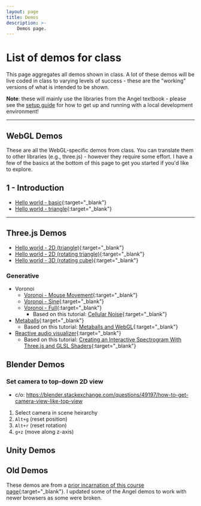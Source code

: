 ```yaml
---
layout: page
title: Demos
description: >-
    Demos page.
---
```


# List of demos for class

This page aggregates all demos shown in class.  A lot of these demos will be live coded in class to varying levels of success - these are the "working" versions of what is intended to be shown.

**Note**: these will mainly use the libraries from the Angel textbook - please see the [setup guide](setup.md) for how to get up and running with a local development environment!  

---

## WebGL Demos

These are all the WebGL-specific demos from class.  You can translate them to other libraries (e.g., three.js) - however they require some effort.  I have a few of the basics at the bottom of this page to get you started if you'd like to explore.

## 1 - Introduction

* [Hello world - basic](hello-world-basic.html){:target="\_blank"}
* [Hello world - triangle](triangle.html){:target="\_blank"}

---

<!--
*in progress*

* Colors
* Cameras and lighting
* Primitives
  * Triangles
  * Squares
  * Polygons
* Sierpinski gasket 2D
* Sierpinski gasket 3D 
* Menger sponge
* Animation
* Picking
* User interfaces (via HTML)
* Images / Textures
* Model-View-Projection Examples (shear, etc.)
* Quaternions
* Meshes
* Perspectives
* Voronoi diagrams
* Ray tracing
* Slow particles
* Fast particles (or, let's GPU)
* three.js + Blender

--- 
-->

## Three.js Demos

* [Hello world - 2D (triangle)](hello-world-triangle.html){:target="\_blank"}
* [Hello world - 2D (rotating triangle)](hello-world-triangle-rotate.html){:target="\_blank"}
* [Hello world - 3D (rotating cube)](hello-world-cube.html){:target="\_blank"}

### Generative

* Voronoi
  * [Voronoi - Mouse Movement](voronoi-mouse.html){:target="\_blank"}
  * [Voronoi - Sine](voronoi-sin.html){:target="\_blank"}
  * [Voronoi - Full](voronoi-full.html){:target="\_blank"}
    * Based on this tutorial: [Cellular Noise](https://thebookofshaders.com/12/){:target="\_blank"}
* [Metaballs](metaballs.html){:target="\_blank"}
  * Based on this tutorial: [Metaballs and WebGL](http://jamie-wong.com/2016/07/06/metaballs-and-webgl/){:target="\_blank"}
* [Reactive audio visualizer](reactive-viz.html){:target="\_blank"} 
    * Based on this tutorial: [Creating an Interactive Spectrogram With Three.js and GLSL Shaders](https://calebgannon.com/2021/01/09/spectrogram-with-three-js-and-glsl-shaders/){:target="\_blank"}

## Blender Demos

### Set camera to top-down 2D view

* c/o: https://blender.stackexchange.com/questions/49197/how-to-get-camera-view-like-top-view

1. Select camera in scene heirarchy
2. `Alt+g` (reset position)
3. `Alt+r` (reset rotation)
4. `g+z` (move along z-axis)

## Unity Demos

## Old Demos

These demos are from a [prior incarnation of this course page](https://efredericks.github.io/CIS367-ComputerGraphics/){:target="\_blank"}.  I updated some of the Angel demos to work with newer browsers as some were broken. 
